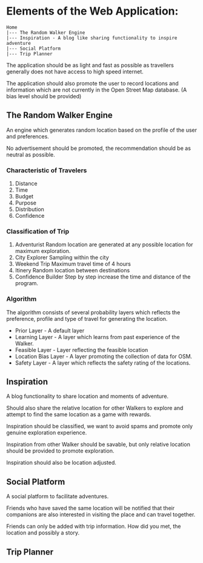 # Elements of the Web Application:

```
Home
|--- The Random Walker Engine
|--- Inspiration - A blog like sharing functionality to inspire adventure
|--- Social Platform
|--- Trip Planner
```

The application should be as light and fast as possible as travellers
generally does not have access to high speed internet.

The application should also promote the user to record locations and
information which are not currently in the Open Street Map
database. (A bias level should be provided)


## The Random Walker Engine

An engine which generates random location based on the profile of the user and preferences.

No advertisement should be promoted, the recommendation should be as
neutral as possible.

### Characteristic of Travelers

1. Distance
2. Time
3. Budget
4. Purpose
5. Distribution
6. Confidence

### Classification of Trip

1. Adventurist
   Random location are generated at any possible location for maximum exploration.
2. City Explorer
   Sampling within the city
3. Weekend Trip
   Maximum travel time of 4 hours
4. Itinery
   Random location between destinations
5. Confidence Builder
   Step by step increase the time and distance of the program.

### Algorithm

The algorithm consists of several probability layers which reflects
the preference, profile and type of travel for generating the location.

* Prior Layer - A default layer
* Learning Layer - A layer which learns from past experience of the Walker.
* Feasible Layer - Layer reflecting the feasible location
* Location Bias Layer - A layer promoting the collection of data for OSM.
* Safety Layer - A layer which reflects the safety rating of the locations.



## Inspiration
A blog functionality to share location and moments of adventure.

Should also share the relative location for other Walkers to explore
and attempt to find the same location as a game with rewards.

Inspiration should be classified, we want to avoid spams and promote
only genuine exploration experience.

Inspiration from other Walker should be savable, but only relative
location should be provided to promote exploration.

Inspiration should also be location adjusted.

## Social Platform
A social platform to facilitate adventures.

Friends who have saved the same location will be notified that their
companions are also interested in visiting the place and can travel
together.

Friends can only be added with trip information. How did you met, the
location and possibly a story.

## Trip Planner